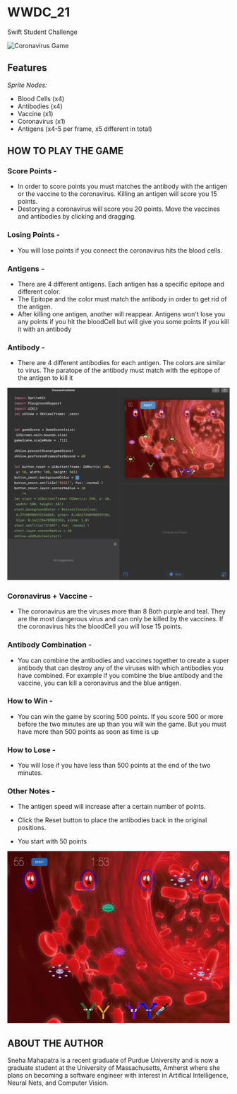 # WWDC_21
Swift Student Challenge

![Coronavirus Game](./images/gameBeginning.png)

## Features 
*Sprite Nodes:* 
* Blood Cells (x4)
* Antibodies (x4) 
* Vaccine (x1) 
* Coronavirus (x1)
* Antigens (x4-5 per frame, x5 different in total) 


## HOW TO PLAY THE GAME

### Score Points - 
* In order to score points you must matches the antibody with the antigen or the vaccine to the coronavirus. Killing an antigen will score you 15 points. 
* Destorying a coronavirus will score you 20 points. Move the vaccines and antibodies by clicking and dragging. 

### Losing Points -
* You will lose points if you connect the coronavirus hits the blood cells. 

### Antigens -
* There are 4 different antigens. Each antigen has a specific epitope and different color. 
* The Epitope and the color must match the antibody in order to get rid of the antigen. 
* After killing one antigen, another will reappear. Antigens won't lose you any points if you hit the bloodCell but will give you some points if you kill it with an antibody

### Antibody -
* There are 4 different antibodies for each antigen. The colors are similar to virus. The paratope of the antibody must match with the epitope of the antigen to kill it 

![Code and the Game](./images/code.png)

### Coronavirus + Vaccine -
* The coronavirus are the viruses more than 8  Both purple and teal. They are the most dangerous virus and can only be killed by the vaccines. If the coronavirus hits the bloodCell you will lose 15 points. 

### Antibody Combination -
* You can combine the antibodies and vaccines together to create a super antibody that can destroy any of the viruses with which antibodies you have combined. For example if you combine the blue antibody and the vaccine, you can kill a coronavirus and the blue antigen. 

### How to Win - 
* You can win the game by scoring 500 points. If you score 500 or more before the two minutes are up than you will win the game. But you must have more than 500 points as soon as time is up

### How to Lose - 
* You will lose if you have less than 500 points at the end of the two minutes. 

### Other Notes - 
* The antigen speed will increase after a certain number of points. 

* Click the Reset button to place the antibodies back in the original positions. 

* You start with 50 points

![Example of the game live](./images/example.gif)


## ABOUT THE AUTHOR
Sneha Mahapatra is a recent graduate of Purdue University and is now a graduate student at the University of Massachusetts, Amherst where she plans on becoming a software engineer with interest in Artifical Intelligence, Neural Nets, and Computer Vision. 
